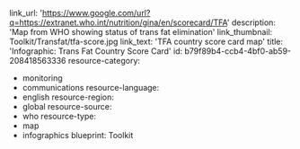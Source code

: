 link_url: 'https://www.google.com/url?q=https://extranet.who.int/nutrition/gina/en/scorecard/TFA'
description: 'Map from WHO showing status of trans fat elimination'
link_thumbnail: Toolkit/Transfat/tfa-score.jpg
link_text: 'TFA country score card map'
title: 'Infographic: Trans Fat Country Score Card'
id: b79f89b4-ccb4-4bf0-ab59-208418563336
resource-category:
  - monitoring
  - communications
resource-language:
  - english
resource-region:
  - global
resource-source:
  - who
resource-type:
  - map
  - infographics
blueprint: Toolkit
